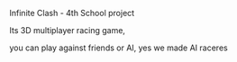 Infinite Clash - 4th School project 

Its 3D multiplayer racing game, 

you can play against friends or AI, yes we made AI raceres 


